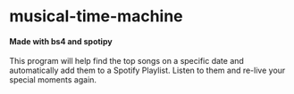 # musical-time-machine
#### Made with bs4 and spotipy
This program will help find the top songs on a specific date and automatically add them to a Spotify Playlist. 
Listen to them and re-live your special moments again.
